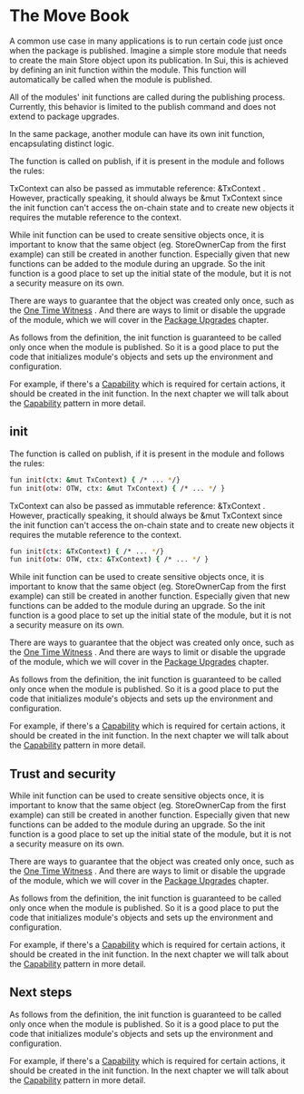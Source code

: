 # The Move Book

A common use case in many applications is to run certain code just once when the package is
published. Imagine a simple store module that needs to create the main Store object upon its
publication. In Sui, this is achieved by defining an  init  function within the module. This
function will automatically be called when the module is published.

All of the modules'  init  functions are called during the publishing process. Currently, this
behavior is limited to the publish command and does not extend to
package upgrades.

In the same package, another module can have its own  init  function, encapsulating distinct logic.

The function is called on publish, if it is present in the module and follows the rules:

TxContext can also be passed as immutable reference:  &TxContext . However, practically speaking, it
should always be  &mut TxContext  since the  init  function can't access the on-chain state and to
create new objects it requires the mutable reference to the context.

While  init  function can be used to create sensitive objects once, it is important to know that the
same object (eg.  StoreOwnerCap  from the first example) can still be created in another function.
Especially given that new functions can be added to the module during an upgrade. So the  init 
function is a good place to set up the initial state of the module, but it is not a security measure
on its own.

There are ways to guarantee that the object was created only once, such as the
 [One Time Witness](./one-time-witness.html) . And there are ways to limit or disable the upgrade of the
module, which we will cover in the  [Package Upgrades](./package-upgrades.html)  chapter.

As follows from the definition, the  init  function is guaranteed to be called only once when the
module is published. So it is a good place to put the code that initializes module's objects and
sets up the environment and configuration.

For example, if there's a  [Capability](./capability.html)  which is required for certain actions, it
should be created in the  init  function. In the next chapter we will talk about the  [Capability](./capability.html) 
pattern in more detail.

## init

The function is called on publish, if it is present in the module and follows the rules:

```bash
fun init(ctx: &mut TxContext) { /* ... */}
fun init(otw: OTW, ctx: &mut TxContext) { /* ... */ }
```

TxContext can also be passed as immutable reference:  &TxContext . However, practically speaking, it
should always be  &mut TxContext  since the  init  function can't access the on-chain state and to
create new objects it requires the mutable reference to the context.

```bash
fun init(ctx: &TxContext) { /* ... */}
fun init(otw: OTW, ctx: &TxContext) { /* ... */ }
```

While  init  function can be used to create sensitive objects once, it is important to know that the
same object (eg.  StoreOwnerCap  from the first example) can still be created in another function.
Especially given that new functions can be added to the module during an upgrade. So the  init 
function is a good place to set up the initial state of the module, but it is not a security measure
on its own.

There are ways to guarantee that the object was created only once, such as the
 [One Time Witness](./one-time-witness.html) . And there are ways to limit or disable the upgrade of the
module, which we will cover in the  [Package Upgrades](./package-upgrades.html)  chapter.

As follows from the definition, the  init  function is guaranteed to be called only once when the
module is published. So it is a good place to put the code that initializes module's objects and
sets up the environment and configuration.

For example, if there's a  [Capability](./capability.html)  which is required for certain actions, it
should be created in the  init  function. In the next chapter we will talk about the  [Capability](./capability.html) 
pattern in more detail.

## Trust and security

While  init  function can be used to create sensitive objects once, it is important to know that the
same object (eg.  StoreOwnerCap  from the first example) can still be created in another function.
Especially given that new functions can be added to the module during an upgrade. So the  init 
function is a good place to set up the initial state of the module, but it is not a security measure
on its own.

There are ways to guarantee that the object was created only once, such as the
 [One Time Witness](./one-time-witness.html) . And there are ways to limit or disable the upgrade of the
module, which we will cover in the  [Package Upgrades](./package-upgrades.html)  chapter.

As follows from the definition, the  init  function is guaranteed to be called only once when the
module is published. So it is a good place to put the code that initializes module's objects and
sets up the environment and configuration.

For example, if there's a  [Capability](./capability.html)  which is required for certain actions, it
should be created in the  init  function. In the next chapter we will talk about the  [Capability](./capability.html) 
pattern in more detail.

## Next steps

As follows from the definition, the  init  function is guaranteed to be called only once when the
module is published. So it is a good place to put the code that initializes module's objects and
sets up the environment and configuration.

For example, if there's a  [Capability](./capability.html)  which is required for certain actions, it
should be created in the  init  function. In the next chapter we will talk about the  [Capability](./capability.html) 
pattern in more detail.